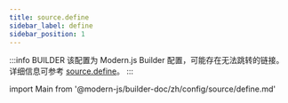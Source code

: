 ```yaml
---
title: source.define
sidebar_label: define
sidebar_position: 1
---
```


:::info BUILDER
该配置为 Modern.js Builder 配置，可能存在无法跳转的链接。详细信息可参考 [source.define](https://modernjs.dev/builder/zh/api/config-source.html#source-define)。
:::

import Main from '@modern-js/builder-doc/zh/config/source/define.md'

<Main />
